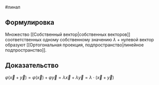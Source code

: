 #линал 
## Формулировка
Множество [[Собственный вектор|собственных векторов]] соответственных одному собственному значению $\lambda$ + нулевой вектор образуют [[Ортогональная проекция, подпространство|линейное подпространство]].
## Доказательство
$\varphi(\vec{x} + \vec{y}) = \varphi(\vec{x}) + \varphi{\vec{y}} = \lambda \vec{x} + \lambda \vec{y} = \lambda \cdot (\vec{x} + \vec{y})$